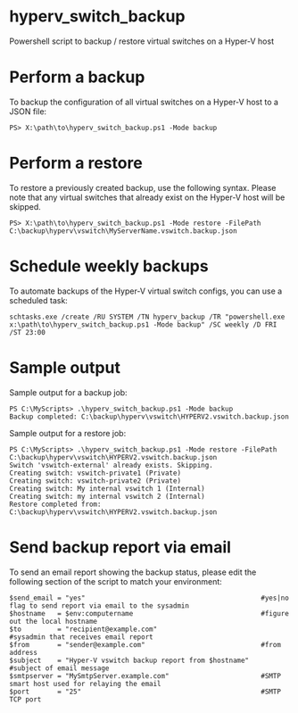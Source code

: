 # hyperv_switch_backup
Powershell script to backup / restore virtual switches on a Hyper-V host

# Perform a backup
To backup the configuration of all virtual switches on a Hyper-V host to a JSON file:
```
PS> X:\path\to\hyperv_switch_backup.ps1 -Mode backup
```

# Perform a restore
To restore a previously created backup, use the following syntax.  Please note that any virtual switches that already exist on the Hyper-V host will be skipped.
```
PS> X:\path\to\hyperv_switch_backup.ps1 -Mode restore -FilePath C:\backup\hyperv\vswitch\MyServerName.vswitch.backup.json
```

# Schedule weekly backups
To automate backups of the Hyper-V virtual switch configs, you can use a scheduled task:
```
schtasks.exe /create /RU SYSTEM /TN hyperv_backup /TR "powershell.exe x:\path\to\hyperv_switch_backup.ps1 -Mode backup" /SC weekly /D FRI /ST 23:00
```

# Sample output

Sample output for a backup job:
```
PS C:\MyScripts> .\hyperv_switch_backup.ps1 -Mode backup
Backup completed: C:\backup\hyperv\vswitch\HYPERV2.vswitch.backup.json
```

Sample output for a restore job:
```
PS C:\MyScripts> .\hyperv_switch_backup.ps1 -Mode restore -FilePath C:\backup\hyperv\vswitch\HYPERV2.vswitch.backup.json 
Switch 'vswitch-external' already exists. Skipping.
Creating switch: vswitch-private1 (Private)
Creating switch: vswitch-private2 (Private)
Creating switch: My internal vswitch 1 (Internal)
Creating switch: my internal vswitch 2 (Internal)
Restore completed from: C:\backup\hyperv\vswitch\HYPERV2.vswitch.backup.json
```

# Send backup report via email
To send an email report showing the backup status, please edit the following section of the script to match your environment:
```
$send_email = "yes"                                            #yes|no flag to send report via email to the sysadmin
$hostname   = $env:computername                                #figure out the local hostname
$to         = "recipient@example.com"                          #sysadmin that receives email report
$from       = "sender@example.com"                             #from address
$subject    = "Hyper-V vswitch backup report from $hostname"   #subject of email message
$smtpserver = "MySmtpServer.example.com"                       #SMTP smart host used for relaying the email
$port       = "25"                                             #SMTP TCP port
```

